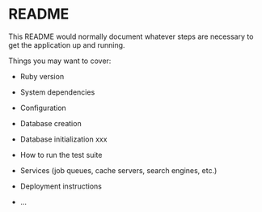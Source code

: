 # README

This README would normally document whatever steps are necessary to get the
application up and running.

Things you may want to cover:

* Ruby version

* System dependencies

* Configuration

* Database creation

* Database initialization
xxx
* How to run the test suite

* Services (job queues, cache servers, search engines, etc.)

* Deployment instructions

* ...
